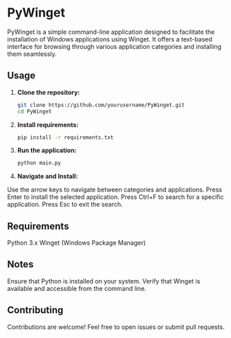 # PyWinget

PyWinget is a simple command-line application designed to facilitate the installation of Windows applications using Winget. It offers a text-based interface for browsing through various application categories and installing them seamlessly.

## Usage

1. **Clone the repository:**

   ```bash
   git clone https://github.com/yourusername/PyWinget.git
   cd PyWinget

2. **Install requirements:**

   ```bash
   pip install -r requirements.txt

3. **Run the application:**

   ```bash
   python main.py

4. **Navigate and Install:**

Use the arrow keys to navigate between categories and applications.
Press Enter to install the selected application.
Press Ctrl+F to search for a specific application.
Press Esc to exit the search.

## Requirements
Python 3.x
Winget (Windows Package Manager)

## Notes
Ensure that Python is installed on your system.
Verify that Winget is available and accessible from the command line.

## Contributing
Contributions are welcome! Feel free to open issues or submit pull requests.   
   
